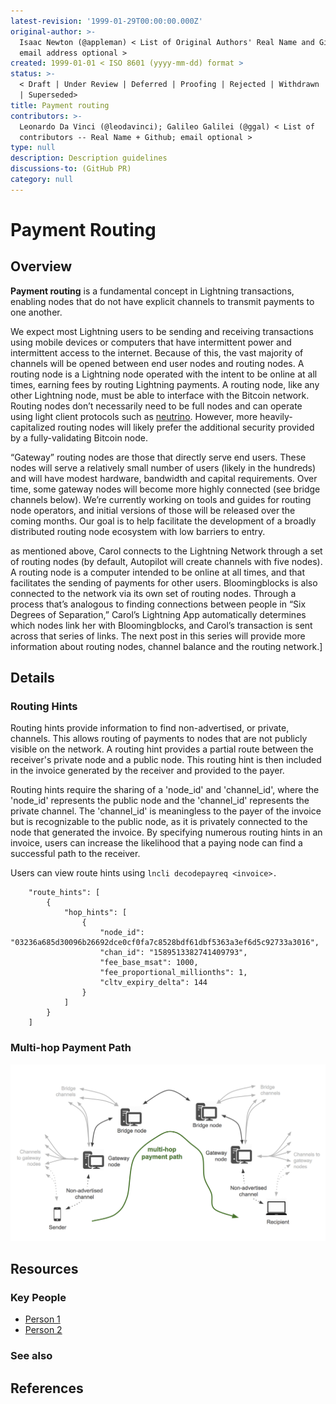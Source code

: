 ```yaml
---
latest-revision: '1999-01-29T00:00:00.000Z'
original-author: >-
  Isaac Newton (@appleman) < List of Original Authors' Real Name and Github;
  email address optional >
created: 1999-01-01 < ISO 8601 (yyyy-mm-dd) format >
status: >-
  < Draft | Under Review | Deferred | Proofing | Rejected | Withdrawn | Accepted
  | Superseded>
title: Payment routing
contributors: >-
  Leonardo Da Vinci (@leodavinci); Galileo Galilei (@ggal) < List of
  contributors -- Real Name + Github; email optional >
type: null
description: Description guidelines
discussions-to: (GitHub PR)
category: null
---
```


# Payment Routing

## Overview

**Payment routing** is a fundamental concept in Lightning transactions, enabling nodes that do not have explicit channels to transmit payments to one another.  

We expect most Lightning users to be sending and receiving transactions using mobile devices or computers that have intermittent power and intermittent access to the internet. Because of this, the vast majority of channels will be opened between end user nodes and routing nodes. A routing node is a Lightning node operated with the intent to be online at all times, earning fees by routing Lightning payments. A routing node, like any other Lightning node, must be able to interface with the Bitcoin network. Routing nodes don’t necessarily need to be full nodes and can operate using light client protocols such as [neutrino](https://github.com/lightninglabs/neutrino). However, more heavily-capitalized routing nodes will likely prefer the additional security provided by a fully-validating Bitcoin node.

“Gateway” routing nodes are those that directly serve end users. These nodes will serve a relatively small number of users \(likely in the hundreds\) and will have modest hardware, bandwidth and capital requirements. Over time, some gateway nodes will become more highly connected \(see bridge channels below\). We’re currently working on tools and guides for routing node operators, and initial versions of those will be released over the coming months. Our goal is to help facilitate the development of a broadly distributed routing node ecosystem with low barriers to entry. 

as mentioned above, Carol connects to the Lightning Network through a set of routing nodes \(by default, Autopilot will create channels with five nodes\). A routing node is a computer intended to be online at all times, and that facilitates the sending of payments for other users. Bloomingblocks is also connected to the network via its own set of routing nodes. Through a process that’s analogous to finding connections between people in “Six Degrees of Separation,” Carol’s Lightning App automatically determines which nodes link her with Bloomingblocks, and Carol’s transaction is sent across that series of links. The next post in this series will provide more information about routing nodes, channel balance and the routing network.\]  


## Details

### Routing Hints

Routing hints provide information to find non-advertised, or private, channels. This allows routing of payments to nodes that are not publicly visible on the network. A routing hint provides a partial route between the receiver's private node and a public node. This routing hint is then included in the invoice generated by the receiver and provided to the payer.

Routing hints require the sharing of a 'node\_id' and 'channel\_id', where the 'node\_id' represents the public node and the 'channel\_id' represents the private channel. The 'channel\_id' is meaningless to the payer of the invoice but is recognizable to the public node, as it is privately connected to the node that generated the invoice. By specifying numerous routing hints in an invoice, users can increase the likelihood that a paying node can find a successful path to the receiver.

Users can view route hints using `lncli decodepayreq <invoice>.` 

```text
    "route_hints": [                                           
        {
            "hop_hints": [
                {
                    "node_id": "03236a685d30096b26692dce0cf0fa7c8528bdf61dbf5363a3ef6d5c92733a3016",
                    "chan_id": "1589513382741409793",
                    "fee_base_msat": 1000,
                    "fee_proportional_millionths": 1,
                    "cltv_expiry_delta": 144
                }
            ]
        }
    ]
```

### Multi-hop Payment Path

![An example multi-hop payment path. Image from lightning.engineering](../.gitbook/assets/multihop.png)



### 

## Resources

### Key People

* [Person 1](payment-routing.md)
* [Person 2](payment-routing.md)

### See also

## References

